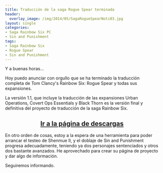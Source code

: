 ```yaml
---
title: Traducción de la saga Rogue Spear terminada
header:
  overlay_image: /img/2014/05/SagaRogueSpearNoti03.jpg
layout: single
categories:
- Saga Rainbow Six PC
- Sin and Punishment
tags:
- Saga Rainbow Six
- Rogue Spear
- Sin and Punishment
---
```

Y a buenas horas...

Hoy puedo anunciar con orgullo que se ha terminado la traducción completa de 
Tom Clancy's Rainbow Six: Rogue Spear y todas sus expansiones.

La versión 1.1, que incluye la traducción de las expansiones Urban Operations, 
Covert Ops Essentials y Black Thorn es la versión final y definitiva del proyecto 
de traducción de la saga Rainbow Six.

<h2 style="text-align: center;"><strong><a href="http://tiovictor.romhackhispano.org/saga-rainbow-six-para-pc/descargar/">Ir a la página de descargas</a></strong></h2>

En otro orden de cosas, estoy a la espera de una herramienta para poder arrancar 
el testeo de Shenmue II, y el doblaje de Sin and Punishment progresa adecuadamente, 
teniendo ya dos personajes sentenciados y otros dos bastante avanzados. He aprovechado 
para crear su página de proyecto y dar algo de información.

Seguiremos informando.
